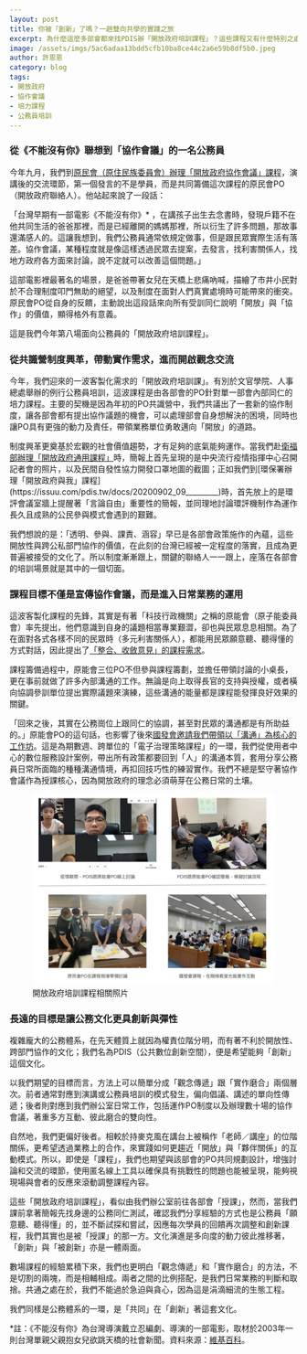 ```yaml
---
layout: post
title: 你被「創新」了嗎？一趟雙向共學的實踐之旅
excerpt: 為什麼這麼多部會都來找PDIS辦「開放政府培訓課程」？這些課程又有什麼特別之處呢？
image: /assets/imgs/5ac6adaa13bdd5cfb10ba8ce44c2a6e59b8df5b0.jpeg
author: 許恩恩
category: blog
tags:
- 開放政府
- 協作會議
- 培力課程
- 公務員培訓
---
```


### 從《不能沒有你》聯想到「協作會議」的一名公務員

今年九月，我們到[原民會（原住民族委員會）辦理「開放政府協作會議」課程](https://issuu.com/pdis.tw/docs/20200923________________)，演講後的交流環節，第一個發言的不是學員，而是共同籌備這次課程的原民會PO（開放政府聯絡人）。他站起來說了一段話：

「台灣早期有一部電影《不能沒有你》* ，在講孩子出生去念書時，發現戶籍不在他共同生活的爸爸那裡，而是已經離開的媽媽那裡，所以衍生了許多問題，那故事還滿感人的。這讓我想到，我們公務員通常依規定做事，但是跟民眾實際生活有落差。協作會議，某種程度就是像這樣透過民眾去提案，去發言，找利害關係人，找地方政府各方面來討論，說不定就可以改善這個問題。」 

這部電影裡最著名的場景，是爸爸帶著女兒在天橋上悲痛吶喊，描繪了市井小民對於不合理制度叩門無助的絕望，以及制度在面對人們真實處境時可能帶來的衝突。原民會PO從自身的反饋，主動說出這段話來向所有受訓同仁說明「開放」與「協作」的價值，顯得格外有意義。

這是我們今年第八場面向公務員的「開放政府培訓課程」。


### 從共識營制度興革，帶動實作需求，進而開啟觀念交流

今年，我們迎來的一波客製化需求的「開放政府培訓課」。有別於文官學院、人事總處舉辦的例行公務員培訓，這波課程是由各部會的PO針對單一部會內部同仁的培力課程。主要的契機是因為年初的PO共識營中，我們共議出了一套新的協作制度，讓各部會都有提出協作議題的機會，可以處理部會自身想解決的困境，同時也讓PO具有更強的動力及責任，帶領業務單位勇敢邁向「開放」的道路。

制度興革更奠基於宏觀的社會價值趨勢，才有足夠的底氣能夠運作。當我們赴[衛福部辦理「開放政府通用課程」](https://issuu.com/pdis.tw/docs/20200825__________)時，簡報上首先呈現的是中央流行疫情指揮中心召開記者會的照片，以及民間自發性協力開發口罩地圖的截圖；正如我們到[環保署辦理「開放政府與我」課程](https://issuu.com/pdis.tw/docs/20200902_09_________)時，首先放上的是環評會議室牆上提醒著「言論自由」重要性的簡報，並同理地討論環評機制作為運作長久且成熟的公民參與模式會遇到的艱難。

我們想說的是：「透明、參與、課責、涵容」早已是各部會政策施作的內蘊，這些開放性與跨公私部門協作的價值，在此刻的台灣已經被一定程度的落實，且成為更普遍被接受的文化了。所以制度漸漸跟上，關鍵的聯絡人一一跟上，座落在各部會的培訓場景就是其中的一個切面。

### 課程目標不僅是宣傳協作會議，而是進入日常業務的運用

這波客製化課程的先鋒，其實是有著「科技行政機關」之稱的原能會（原子能委員會）率先提出，他們意識到自身的議題相當專業艱澀，卻也與民眾息息相關。為了在面對各式各樣不同的民眾時（多元利害關係人），都能用民眾願意聽、聽得懂的方式對話，因此提出了[「整合、收斂意見」的課程需求](https://issuu.com/pdis.tw/docs/20200602_____-______-___)。

課程籌備過程中，原能會三位PO不但參與課程籌劃，並擔任帶領討論的小桌長，更在事前就做了許多內部溝通的工作。無論是向上取得長官的支持與授權，或者橫向協調參訓單位提出實際議題來演練，這些溝通的能量都是課程能發揮良好效果的關鍵。

「回來之後，其實在公務崗位上跟同仁的協調，甚至對民眾的溝通都是有所助益的。」原能會PO的這句話，也影響了後來[國發會邀請我們帶領以「溝通」為核心的工作坊](https://issuu.com/pdis.tw/docs/20200828______________________)。這是為期數週、跨單位的「電子治理策略課程」的一環，我們從使用者中心的數位服務設計案例，帶出所有政策都要回到「人」的溝通本質，套用分享公務員日常所面臨的種種溝通情境，再扣回技巧性的練習實作。我們不總是堅守著協作會議作為授課核心，因為開放政府的理念必須萌芽在公務日常的土壤。


<figure>
  <img src="/assets/imgs/fa6117d5a400c457237c5aa878bdf60e19172b76.jpeg">
  <figcaption>開放政府培訓課程相關照片</figcaption>
</figure>


### 長遠的目標是讓公務文化更具創新與彈性

複雜龐大的公務體系，在先天體質上就因為權責位階分明，而有著不利於開放性、跨部門協作的文化；我們名為PDIS（公共數位創新空間），便是希望能夠「創新」這個文化。

以我們期望的目標而言，方法上可以簡單分成「觀念傳遞」跟「實作磨合」兩個層次。前者通常對應到演講或公務員培訓的模式發生，偏向倡議、講述的單向性傳遞；後者則對應到我們辦公室日常工作，包括運作PO制度以及辦理數十場的協作會議，著重多方互動、彼此磨合的雙向性。 

自然地，我們更偏好後者。相較於持麥克風在講台上被稱作「老師／講座」的位階關係，更希望透過業務上的合作，來實踐如何更趨近「開放」與「夥伴關係」的互動模式。所以，即使是「課程」，我們也期望與該部會的PO共同規劃設計，增強討論和交流的環節，使用匿名線上工具以確保具有挑戰性的問題也能被呈現，能夠視現場與會者的反應來滾動調整課程內容。

這些「開放政府培訓課程」，看似由我們辦公室前往各部會「授課」，然而，當我們課前拿著簡報先找身邊的公務同仁測試，確認我們分享經驗的方式也是公務員「願意聽、聽得懂」的，並不斷試探和嘗試，因應每次學員的回饋再次調整和創新課程，我們其實也是被「授課」的那一方。文化演進是多向度的動力彼此推移著，「創新」與「被創新」亦是一體兩面。

數場課程的經驗累積下來，我們也更明白「觀念傳遞」和「實作磨合」的方法，不是切割的兩塊，而是相輔相成。兩者之間的比例搭配，是我們日常業務的判斷和取捨。共通之處在於，我們不能過於急迫與貪心，因為這是涓滴細流的生態工程。

我們同樣是公務體系的一環，是「共同」在「創新」著這套文化。

*註：《不能沒有你》為台灣導演戴立忍編劇、導演的一部電影，取材於2003年一則台灣單親父親抱女兒欲跳天橋的社會新聞。資料來源：[維基百科](https://zh.wikipedia.org/wiki/%E4%B8%8D%E8%83%BD%E6%B2%A1%E6%9C%89%E4%BD%A0)。

